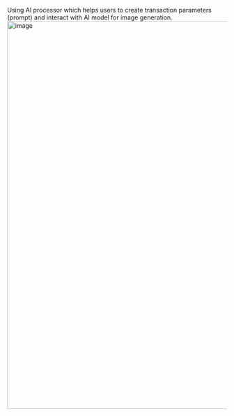 Using AI processor which helps users to create transaction parameters (prompt) and interact with AI model for image generation.
<img width="892" alt="image" src="https://github.com/user-attachments/assets/f553cdf1-1ab7-47e9-9428-5bbe0aaab37b" />
